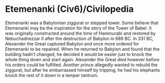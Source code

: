 # Etemenanki (Civ6)/Civilopedia

Etemenanki was a Babylonian ziggurat or stepped tower. Some believe that Etemenanki may be the inspiration for the story of the Tower of Babel. It was originally constructed around the time of Hammurabi and restored by Nebuchadnezzar II after the destruction of Babylon in 689 BC. In 331 BC, Alexander the Great captured Babylon and once more ordered for Etemenanki to be repaired. When he returned to Babylon and found that the building hadn’t changed, he decided it would be easier just to knock the whole thing down and start again. Alexander the Great died however before his orders could be fulfilled. Another prince allegedly wanted to rebuild the ziggurat, but after he embarrassed himself by tripping, he had his elephants knock the rest of it down in a temper tantrum.